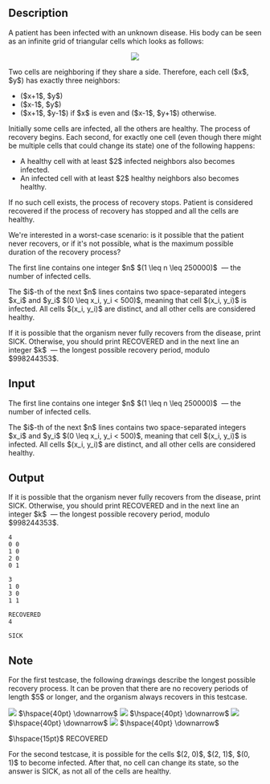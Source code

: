 ## Description

<div><p>A patient has been infected with an unknown disease. His body can be seen as an infinite grid of triangular cells which looks as follows:</p><center> <img class="tex-graphics" src="file://mbvrYe1f.png" style="max-width: 100.0%;max-height: 100.0%;"> </center><p>Two cells are neighboring if they share a side. Therefore, each cell ($x$, $y$) has exactly three neighbors: </p><ul> <li> ($x+1$, $y$) </li><li> ($x-1$, $y$) </li><li> ($x+1$, $y-1$) if $x$ is even and ($x-1$, $y+1$) otherwise. </li></ul> <p>Initially some cells are infected, all the others are healthy. The process of recovery begins. Each second, for <span class="tex-font-style-bf">exactly one</span> cell (even though there might be multiple cells that could change its state) one of the following happens:</p><ul> <li> A healthy cell with at least $2$ infected neighbors also becomes infected. </li><li> An infected cell with at least $2$ healthy neighbors also becomes healthy. </li></ul><p>If no such cell exists, the process of recovery stops. Patient is considered recovered if the process of recovery has stopped and all the cells are healthy.</p><p>We're interested in a <span class="tex-font-style-bf">worst-case</span> scenario: is it possible that the patient never recovers, or if it's not possible, what is the maximum possible duration of the recovery process?</p></div><div class="input-specification"><p>The first line contains one integer $n$ $(1 \leq n \leq 250000)$ &nbsp;— the number of infected cells. </p><p>The $i$-th of the next $n$ lines contains two space-separated integers $x_i$ and $y_i$ $(0 \leq x_i, y_i &lt; 500)$, meaning that cell $(x_i, y_i)$ is infected. All cells $(x_i, y_i)$ are distinct, and all other cells are considered healthy. </p></div><div class="output-specification"><p>If it is possible that the organism never fully recovers from the disease, print <span class="tex-font-style-tt">SICK</span>. Otherwise, you should print <span class="tex-font-style-tt">RECOVERED</span> and in the next line an integer $k$ &nbsp;— the longest possible recovery period, modulo $998244353$. </p></div>

## Input

<p>The first line contains one integer $n$ $(1 \leq n \leq 250000)$ &nbsp;— the number of infected cells. </p><p>The $i$-th of the next $n$ lines contains two space-separated integers $x_i$ and $y_i$ $(0 \leq x_i, y_i &lt; 500)$, meaning that cell $(x_i, y_i)$ is infected. All cells $(x_i, y_i)$ are distinct, and all other cells are considered healthy. </p>

## Output

<p>If it is possible that the organism never fully recovers from the disease, print <span class="tex-font-style-tt">SICK</span>. Otherwise, you should print <span class="tex-font-style-tt">RECOVERED</span> and in the next line an integer $k$ &nbsp;— the longest possible recovery period, modulo $998244353$. </p>





```input1
4
0 0
1 0
2 0
0 1
```




```input2
3
1 0
3 0
1 1
```




```output1
RECOVERED
4
```




```output2
SICK
```



## Note

<p>For the first testcase, the following drawings describe the longest possible recovery process. It can be proven that there are no recovery periods of length $5$ or longer, and the organism always recovers in this testcase.</p><p><img class="tex-graphics" src="file://7AAQpNaH.png" style="max-width: 100.0%;max-height: 100.0%;"> $\hspace{40pt} \downarrow$ <img class="tex-graphics" src="file://5cPKpKvI.png" style="max-width: 100.0%;max-height: 100.0%;"> $\hspace{40pt} \downarrow$ <img class="tex-graphics" src="file://nB1c6Jcg.png" style="max-width: 100.0%;max-height: 100.0%;"> $\hspace{40pt} \downarrow$ <img class="tex-graphics" src="file://MYolVs7B.png" style="max-width: 100.0%;max-height: 100.0%;"> $\hspace{40pt} \downarrow$</p><p>$\hspace{15pt}$ RECOVERED</p><p>For the second testcase, it is possible for the cells $(2, 0)$, $(2, 1)$, $(0, 1)$ to become infected. After that, no cell can change its state, so the answer is <span class="tex-font-style-tt">SICK</span>, as not all of the cells are healthy.</p>
